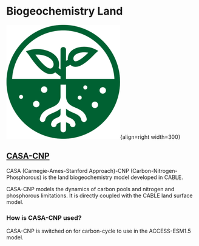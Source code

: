 
# Biogeochemistry Land
![BGC Component Logo](../assets/component-logos/ACCESS-icon-BGC-LAND-300x300.png){align=right width=300}

## [CASA-CNP][casa-web]

CASA (Carnegie-Ames-Stanford Approach)-CNP (Carbon-Nitrogen-Phosphorous) is the land biogeochemistry model developed in CABLE.

CASA-CNP models the dynamics of carbon pools and nitrogen and phosphorous limitations. It is directly coupled with the CABLE land surface model.

### How is CASA-CNP used?

CASA-CNP is switched on for carbon-cycle to use in the ACCESS-ESM1.5 model.

[casa-web]: https://carbonwaterobservatory.csiro.au/casa.html